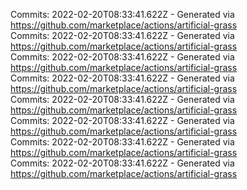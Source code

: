 Commits: 2022-02-20T08:33:41.622Z - Generated via https://github.com/marketplace/actions/artificial-grass
<br>
Commits: 2022-02-20T08:33:41.622Z - Generated via https://github.com/marketplace/actions/artificial-grass
<br>
Commits: 2022-02-20T08:33:41.622Z - Generated via https://github.com/marketplace/actions/artificial-grass
<br>
Commits: 2022-02-20T08:33:41.622Z - Generated via https://github.com/marketplace/actions/artificial-grass
<br>
Commits: 2022-02-20T08:33:41.622Z - Generated via https://github.com/marketplace/actions/artificial-grass
<br>
Commits: 2022-02-20T08:33:41.622Z - Generated via https://github.com/marketplace/actions/artificial-grass
<br>
Commits: 2022-02-20T08:33:41.622Z - Generated via https://github.com/marketplace/actions/artificial-grass
<br>
Commits: 2022-02-20T08:33:41.622Z - Generated via https://github.com/marketplace/actions/artificial-grass
<br>
